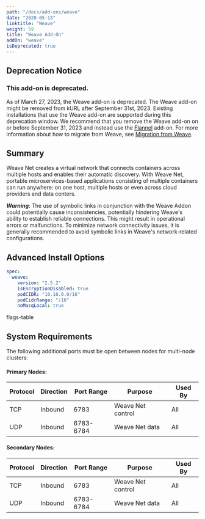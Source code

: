 ```yaml
---
path: "/docs/add-ons/weave"
date: "2020-05-13"
linktitle: "Weave"
weight: 59
title: "Weave Add-On"
addOn: "weave"
isDeprecated: true
---
```


## Deprecation Notice

### This add-on is deprecated.

As of March 27, 2023, the Weave add-on is deprecated. The Weave add-on might be removed from kURL after September 31st, 2023. Existing installations that use the Weave add-on are supported during this deprecation window. We recommend that you remove the Weave add-on on or before September 31, 2023 and instead use the [Flannel](https://kurl.sh/docs/add-ons/flannel) add-on. For more information about how to migrate from Weave, see [Migration from Weave](https://kurl.sh/docs/add-ons/flannel#migration-from-weave).

## Summary

Weave Net creates a virtual network that connects containers across multiple hosts and enables their automatic discovery. With Weave Net, portable microservices-based applications consisting of multiple containers can run anywhere: on one host, multiple hosts or even across cloud providers and data centers.

_**Warning**_: The use of symbolic links in conjunction with the Weave Addon could potentially cause inconsistencies, potentially hindering Weave's ability to establish reliable connections. This might result in operational errors or malfunctions. To minimize network connectivity issues, it is generally recommended to avoid symbolic links in Weave's network-related configurations.

## Advanced Install Options

```yaml
spec:
  weave:
    version: "2.5.2"
    isEncryptionDisabled: true
    podCIDR: "10.10.0.0/16"
    podCidrRange: "/16"
    noMasqLocal: true
```

flags-table

## System Requirements

The following additional ports must be open between nodes for multi-node clusters:

#### Primary Nodes:

| Protocol | Direction | Port Range | Purpose                 | Used By |
| -------  | --------- | ---------- | ----------------------- | ------- |
| TCP      | Inbound   | 6783       | Weave Net control       | All     |
| UDP      | Inbound   | 6783-6784  | Weave Net data          | All     |

#### Secondary Nodes:

| Protocol | Direction | Port Range | Purpose                 | Used By |
| -------  | --------- | ---------- | ----------------------- | ------- |
| TCP      | Inbound   | 6783       | Weave Net control       | All     |
| UDP      | Inbound   | 6783-6784  | Weave Net data          | All     |
